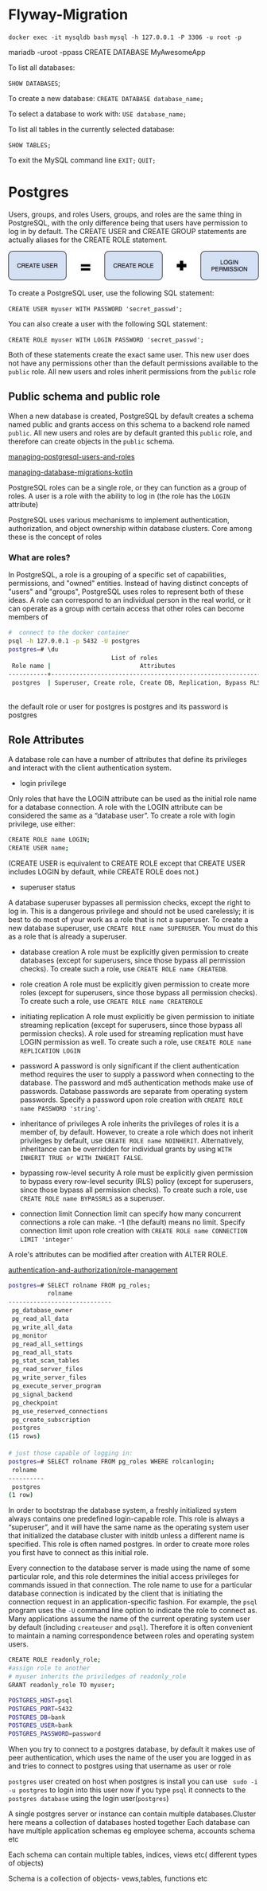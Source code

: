 # Flyway-Migration
`docker exec -it mysqldb bash`
`mysql -h 127.0.0.1 -P 3306 -u root -p`


mariadb -uroot -ppass
CREATE DATABASE MyAwesomeApp

To list all databases:

`SHOW DATABASES`;

To create a new database:
`CREATE DATABASE database_name;`

To select a database to work with:
`USE database_name;`

To list all tables in the currently selected database:

`SHOW TABLES;`

To exit the MySQL command line `EXIT;` `QUIT;`


# Postgres

Users, groups, and roles
Users, groups, and roles are the same thing in PostgreSQL, with the only difference being that users have permission to log in by default. The CREATE USER and CREATE GROUP statements are actually aliases for the CREATE ROLE statement.

![alt text](image.png)

To create a PostgreSQL user, use the following SQL statement:

`CREATE USER myuser WITH PASSWORD 'secret_passwd';`

You can also create a user with the following SQL statement:

`CREATE ROLE myuser WITH LOGIN PASSWORD 'secret_passwd';`

Both of these statements create the exact same user. This new user does not have any permissions other than the default permissions available to the `public` role. All new users and roles inherit permissions from the `public` role

## Public schema and public role
When a new database is created, PostgreSQL by default creates a schema named public and grants access on this schema to a backend role named `public`. All new users and roles are by default granted this `public` role, and therefore can create objects in the `public` schema.

[managing-postgresql-users-and-roles](https://aws.amazon.com/blogs/database/managing-postgresql-users-and-roles/#:%7E:text=Users%2C%20groups%2C%20and%20roles%20are,to%20log%20in%20by%20default.&text=The%20roles%20are%20used%20only,grant%20them%20all%20the%20permissions)


[managing-database-migrations-kotlin](https://alexn.org/blog/2023/05/02/managing-database-migrations-kotlin/)

PostgreSQL roles can be a single role, or they can function as a group of roles. A user is a role with the ability to log in (the role has the `LOGIN` attribute)

PostgreSQL uses various mechanisms to implement authentication, authorization, and object ownership within database clusters. Core among these is the concept of roles

### What are roles?
In PostgreSQL, a role is a grouping of a specific set of capabilities, permissions, and "owned" entities. Instead of having distinct concepts of "users" and "groups", PostgreSQL uses roles to represent both of these ideas. A role can correspond to an individual person in the real world, or it can operate as a group with certain access that other roles can become members of




```sh
#  connect to the docker container
psql -h 127.0.0.1 -p 5432 -U postgres 
postgres=# \du
                             List of roles
 Role name |                         Attributes                         
-----------+------------------------------------------------------------
 postgres  | Superuser, Create role, Create DB, Replication, Bypass RLS



```


the default role or user for postgres is postgres and its password is postgres


## Role Attributes

A database role can have a number of attributes that define its privileges and interact with the client authentication system.

- login privilege

Only roles that have the LOGIN attribute can be used as the initial role name for a database connection. A role with the LOGIN attribute can be considered the same as a “database user”. To create a role with login privilege, use either:

```sh
CREATE ROLE name LOGIN;
CREATE USER name;
```

(CREATE USER is equivalent to CREATE ROLE except that CREATE USER includes LOGIN by default, while CREATE ROLE does not.)

- superuser status

A database superuser bypasses all permission checks, except the right to log in. This is a dangerous privilege and should not be used carelessly; it is best to do most of your work as a role that is not a superuser. To create a new database superuser, use `CREATE ROLE name SUPERUSER`. You must do this as a role that is already a superuser.
- database creation
A role must be explicitly given permission to create databases (except for superusers, since those bypass all permission checks). To create such a role, use `CREATE ROLE name CREATEDB`.

- role creation
A role must be explicitly given permission to create more roles (except for superusers, since those bypass all permission checks). To create such a role, use `CREATE ROLE name CREATEROLE`
- initiating replication
A role must explicitly be given permission to initiate streaming replication (except for superusers, since those bypass all permission checks). A role used for streaming replication must have LOGIN permission as well. To create such a role, use `CREATE ROLE name REPLICATION LOGIN`

- password
A password is only significant if the client authentication method requires the user to supply a password when connecting to the database. The password and md5 authentication methods make use of passwords. Database passwords are separate from operating system passwords. Specify a password upon role creation with `CREATE ROLE name PASSWORD 'string'`.

- inheritance of privileges
A role inherits the privileges of roles it is a member of, by default. However, to create a role which does not inherit privileges by default, use `CREATE ROLE name NOINHERIT`. Alternatively, inheritance can be overridden for individual grants by using `WITH INHERIT TRUE or WITH INHERIT FALSE`.
- bypassing row-level security
A role must be explicitly given permission to bypass every row-level security (RLS) policy (except for superusers, since those bypass all permission checks). To create such a role, use `CREATE ROLE name BYPASSRLS` as a superuser.
- connection limit
Connection limit can specify how many concurrent connections a role can make. -1 (the default) means no limit. Specify connection limit upon role creation with `CREATE ROLE name CONNECTION LIMIT 'integer'`

A role's attributes can be modified after creation with ALTER ROLE.


[authentication-and-authorization/role-management](https://www.prisma.io/dataguide/postgresql/authentication-and-authorization/role-management)

```sh
postgres=# SELECT rolname FROM pg_roles;
           rolname           
-----------------------------
 pg_database_owner
 pg_read_all_data
 pg_write_all_data
 pg_monitor
 pg_read_all_settings
 pg_read_all_stats
 pg_stat_scan_tables
 pg_read_server_files
 pg_write_server_files
 pg_execute_server_program
 pg_signal_backend
 pg_checkpoint
 pg_use_reserved_connections
 pg_create_subscription
 postgres
(15 rows)

# just those capable of logging in:
postgres=# SELECT rolname FROM pg_roles WHERE rolcanlogin;
 rolname  
----------
 postgres
(1 row)

```

In order to bootstrap the database system, a freshly initialized system always contains one predefined login-capable role. This role is always a “superuser”, and it will have the same name as the operating system user that initialized the database cluster with initdb unless a different name is specified. This role is often named postgres. In order to create more roles you first have to connect as this initial role.

Every connection to the database server is made using the name of some particular role, and this role determines the initial access privileges for commands issued in that connection. The role name to use for a particular database connection is indicated by the client that is initiating the connection request in an application-specific fashion. For example, the `psql` program uses the `-U` command line option to indicate the role to connect as. Many applications assume the name of the current operating system user by default (including `createuser` and `psql`). Therefore it is often convenient to maintain a naming correspondence between roles and operating system users.

```sh
CREATE ROLE readonly_role;
#assign role to another
# myuser inherits the priviledges of readonly_role
GRANT readonly_role TO myuser;

```

```sh
POSTGRES_HOST=psql
POSTGRES_PORT=5432
POSTGRES_DB=bank
POSTGRES_USER=bank
POSTGRES_PASSWORD=password
```

When you try to connect to a postgres database, by default it makes use of  peer authentication, which uses the name of the user you are logged in as and tries to connect to postgres using that username as user or role

 `postgres` user created on host when postgres is install
you can use ` sudo -i -u postgres` to login into this user
 now if you type `psql` it connects to the `postgres database` using the login user(`postgres`)

 

 A single postgres server or instance can contain multiple databases.Cluster here means a collection of databases hosted together 
 Each database can have multiple application schemas eg employee schema, accounts schema etc

 Each schema can contain multiple tables, indices, views etc( different types of objects)

 Schema is a collection of objects- vews,tables, functions etc
